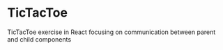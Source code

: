 # TicTacToe
TicTacToe exercise in React focusing on communication between parent and child components 

